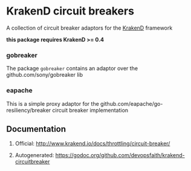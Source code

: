 # KrakenD circuit breakers

A collection of circuit breaker adaptors for the [KrakenD](https://github.com/devopsfaith/krakend) framework

**this package requires KrakenD >= 0.4**

### gobreaker

The package `gobreaker` contains an adaptor over the github.com/sony/gobreaker lib

### eapache

This is a simple proxy adaptor for the github.com/eapache/go-resiliency/breaker circuit breaker implementation

## Documentation

1. Official: http://www.krakend.io/docs/throttling/circuit-breaker/

2. Autogenerated: https://godoc.org/github.com/devopsfaith/krakend-circuitbreaker 

